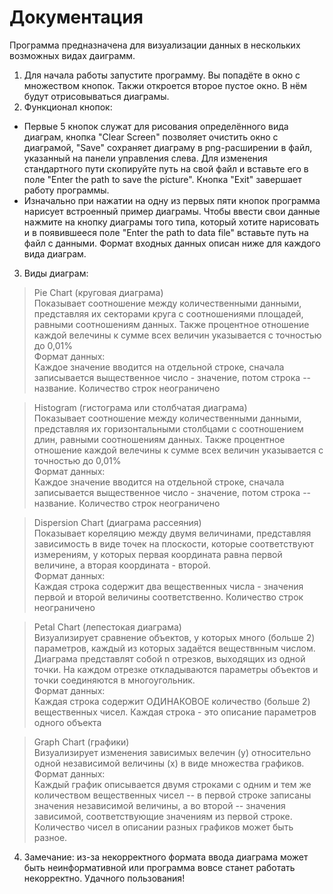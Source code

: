 # Документация
Программа предназначена для визуализации данных в нескольких возможных видах даиграмм.
1) Для начала работы запустите программу. Вы попадёте в окно с множеством кнопок. Такжи откроется второе пустое окно. 
В нём будут отрисовываться диаграмы.
2) Функционал кнопок:
* Первые 5 кнопок служат для рисования определённого вида диаграм, кнопка "Clear Screen" позволяет очистить окно с
диаграмой, "Save" сохраняет диаграму в png-расширении в файл, указанный на панели управления слева. Для изменения
стандартного пути скопируйте путь на свой файл и вставьте его в поле "Enter the path to save the picture". Кнопка "Exit" 
завершает работу программы.
* Изначально при нажатии на одну из первых пяти кнопок программа нарисует встроенный пример диаграмы. Чтобы ввести свои
данные нажмите на кнопку диаграмы того типа, который хотите нарисовать и в появившееся поле "Enter the path to data file" 
вставьте путь на файл с данными. Формат входных данных описан ниже для каждого вида диаграм.
3) Виды диаграм:
> Pie Chart (круговая диаграма)   
> Показывает соотношение между количественными данными, представляя их секторами круга с соотношениями площадей,
> равными соотношениям данных. Также процентное отношение каждой велечины к сумме всех величин указывается с точностью 
> до 0,01%  
> Формат данных:  
> Каждое значение вводится на отдельной строке, сначала записывается выщественное число - значение, потом строка
> -- название. Количество строк неограничено

> Histogram (гистограма или столбчатая диаграма)   
> Показывает соотношение между количественными данными, представляя их горизонтальными столбцами с соотношением длин,
> равными соотношениям данных. Также процентное отношение каждой велечины к сумме всех величин указывается с точностью
> до 0,01%  
> Формат данных:  
> Каждое значение вводится на отдельной строке, сначала записывается выщественное число - значение, потом строка
> -- название. Количество строк неограничено

> Dispersion Chart (диаграма рассеяния)  
> Показывает кореляцию между двумя величинами, представляя зависимость в виде точек на плоскости, которые соответствуют 
> измерениям, у которых первая координата равна первой величине, а вторая координата - второй.  
> Формат данных:  
> Каждая строка содержит два вещественных числа - значения первой и второй величины соответственно. Количество строк
> неограничено

> Petal Chart (лепестокая диаграма)  
> Визуализирует сравнение объектов, у которых много (больше 2) параметров, каждый из которых задаётся веществнным числом.
> Диаграма представлят собой n отрезков, выходящих из одной точки. На каждом отрезке откладываются параметры объектов 
> и точки соединяются в многоугольник.  
> Формат данных:  
> Каждая строка содержит ОДИНАКОВОЕ количество (больше 2) вещественных чисел. Каждая строка - это описание параметров
> одного объекта

> Graph Chart (графики)  
> Визуализирует изменения зависимых велечин (y) относительно одной независимой величины (x) в виде множества графиков.  
> Формат данных:  
> Каждый график описывается двумя строками с одним и тем же количеством вещественных чисел -- в первой строке записаны 
> значения независимой величины, а во второй -- значения зависимой, соответствующие значениям из первой строке. 
> Количество чисел в описании разных графиков может быть разное.

4) Замечание: из-за некорректного формата ввода диаграма может быть неинформативной или программа вовсе станет работать 
некорректно. Удачного пользования!